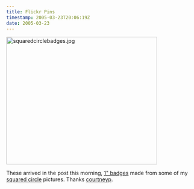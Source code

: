 ```yaml
---
title: Flickr Pins
timestamp: 2005-03-23T20:06:19Z
date: 2005-03-23
---
```


<a href='http://www.flickr.com/photos/psd/search/tags:badges,button,flickr/tagmode:all/'><img alt="squaredcirclebadges.jpg" src="http://blog.whatfettle.com/archives/squaredcirclebadges.jpg" width="400" height="338" border="0" /></a>

These arrived in the post this morning,  <a href='http://flickr.com/groups/topic/16702/'>1" badges</a> made from some of my <a href='http://flickr.com/photos/psd/sets/61661/'>squared circle</a> pictures. Thanks <a href='http://flickr.com/photos/courtneypix/'>courtneyp</a>.